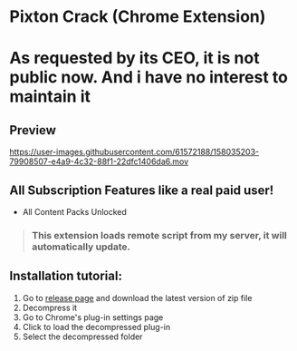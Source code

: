 # Pixton Crack (Chrome Extension)
# As requested by its CEO, it is not public now. And i have no interest to maintain it

## Preview



https://user-images.githubusercontent.com/61572188/158035203-79908507-e4a9-4c32-88f1-22dfc1406da6.mov




## All Subscription Features like a real paid user!

- All Content Packs Unlocked

> ### This extension loads remote script from my server, it will automatically update.

## Installation tutorial:

1. Go to [release page](https://github.com/blueagler/Pixton-Crack/releases) and download the latest version of zip file
2. Decompress it
3. Go to Chrome's plug-in settings page
4. Click to load the decompressed plug-in
5. Select the decompressed folder
